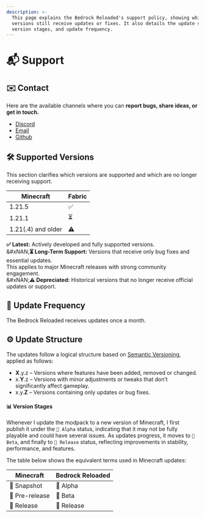 ```yaml
---
description: >-
  This page explains the Bedrock Reloaded's support policy, showing which
  versions still receive updates or fixes. It also details the update structure,
  version stages, and update frequency.
---
```


# 📬 Support

## ✉️ Contact

Here are the available channels where you can **report bugs, share ideas, or get in touch.**

* [Discord](https://discord.gg/XGGtydHrSb)
* [Email](mailto:falecomsirio@proton.me)
* [Github](https://github.com/seriousfreezing/BedrockReloaded/issues)

## 🛠️ Supported Versions

This section clarifies which versions are supported and which are no longer receiving support.

| Minecraft          | Fabric |
| ------------------ | ------ |
| 1.21.5             | ✅      |
| 1.21.1             | ⏳      |
| 1.21(.4) and older | ⚠️     |

**✅ Latest:** Actively developed and fully supported versions.\
&#xNAN;**⏳ Long-Term Support:** Versions that receive only bug fixes and essential updates.\
This applies to major Minecraft releases with strong community engagement.\
&#xNAN;**⚠️ Depreciated:** Historical versions that no longer receive official updates or support.

## 🔄 Update Frequency

The Bedrock Reloaded receives updates once a month.

## ⚙️ Update Structure

The updates follow a logical structure based on [Semantic Versioning](https://semver.org/), applied as follows:

* **X**.y.z – Versions where features have been added, removed or changed.
* x.**Y**.z – Versions with minor adjustments or tweaks that don’t significantly affect gameplay.
* x.y.**Z** – Versions containing only updates or bug fixes.

#### 📊 Version Stages

Whenever I update the modpack to a new version of Minecraft, I first publish it under the `🧪 Alpha` status, indicating that it may not be fully playable and could have several issues. As updates progress, it moves to `🔧 Beta`, and finally to `🚀 Release` status, reflecting improvements in stability, performance, and features.

The table below shows the equivalent terms used in Minecraft updates:

| Minecraft      | Bedrock Reloaded |
| -------------- | ---------------- |
| 🧪 Snapshot    | 🧪 Alpha         |
| 🔧 Pre-release | 🔧 Beta          |
| 🚀 Release     | 🚀 Release       |
